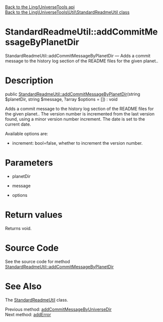 [Back to the Ling/UniverseTools api](https://github.com/lingtalfi/UniverseTools/blob/master/doc/api/Ling/UniverseTools.md)<br>
[Back to the Ling\UniverseTools\Util\StandardReadmeUtil class](https://github.com/lingtalfi/UniverseTools/blob/master/doc/api/Ling/UniverseTools/Util/StandardReadmeUtil.md)


StandardReadmeUtil::addCommitMessageByPlanetDir
================



StandardReadmeUtil::addCommitMessageByPlanetDir — Adds a commit message to the history log section of the README files for the given planet..




Description
================


public [StandardReadmeUtil::addCommitMessageByPlanetDir](https://github.com/lingtalfi/UniverseTools/blob/master/doc/api/Ling/UniverseTools/Util/StandardReadmeUtil/addCommitMessageByPlanetDir.md)(string $planetDir, string $message, ?array $options = []) : void




Adds a commit message to the history log section of the README files for the given planet..
The version number is incremented from the last version found, using a minor version number increment.
The date is set to the current date.

Available options are:

- increment: bool=false, whether to increment the version number.




Parameters
================


- planetDir

    

- message

    

- options

    


Return values
================

Returns void.








Source Code
===========
See the source code for method [StandardReadmeUtil::addCommitMessageByPlanetDir](https://github.com/lingtalfi/UniverseTools/blob/master/Util/StandardReadmeUtil.php#L209-L229)


See Also
================

The [StandardReadmeUtil](https://github.com/lingtalfi/UniverseTools/blob/master/doc/api/Ling/UniverseTools/Util/StandardReadmeUtil.md) class.

Previous method: [addCommitMessageByUniverseDir](https://github.com/lingtalfi/UniverseTools/blob/master/doc/api/Ling/UniverseTools/Util/StandardReadmeUtil/addCommitMessageByUniverseDir.md)<br>Next method: [addError](https://github.com/lingtalfi/UniverseTools/blob/master/doc/api/Ling/UniverseTools/Util/StandardReadmeUtil/addError.md)<br>


